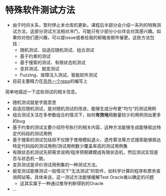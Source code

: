 # 特殊软件测试方法

-   由于时间关系，暂时停止本仓库的更新。课程后半部分会介绍一系列的特殊测试方法，这部分测试方法相对冷门，可能只有少部分小伙伴会对其感兴趣。如果你对他们感兴趣，可以提issue或者给我的邮箱发邮件催更。这些方法包括：
    -   随机测试、自适应随机测试、组合测试
    -   基于约束的测试 
    -   基于搜索的测试、有限状态机测试
    -   变异测试、蜕变测试
    -   Fuzzing、故障注入测试、智能软件测试
-   目前主要精力在[另外一个repo](https://github.com/RangerNJU/Static-Program-Analysis-Book)的编写上

简单地描述一下这些测试的相关信息。

-   随机测试就是字面意思
-   自适应随机测试，是对随机测试的改进，能够生成分布更“均匀”的测试用例
-   组合测试关注在多参数组合的情况下，如何**有效地**用数量较少的用例测出更多的bug
-   基于约束的测试主要介绍符号执行的相关内容，这种方法能够生成能够抵达特定代码段的测试用例
-   基于搜索的测试包括但不仅限于使用模拟退火、遗传算法等方式搜索能够抵达特定代码段的测试用例/测试用例数少覆盖率高的测试用例集
-   有限状态机测试先把需求说明/程序预期建模成有限状态机，然后测试实现是否与状态机一致。
-   变异测试是评价测试用例集的一种测试方法。
-   蜕变测试能够测试一般情况下“无法测试”的软件，如科学计算的程序和票务查询网站等。具体来说，这一测试方法能够缓解Test Oracle难以确定的问题
    -   这其实属于一种通过推导判断得到的Oracle
-   ...

